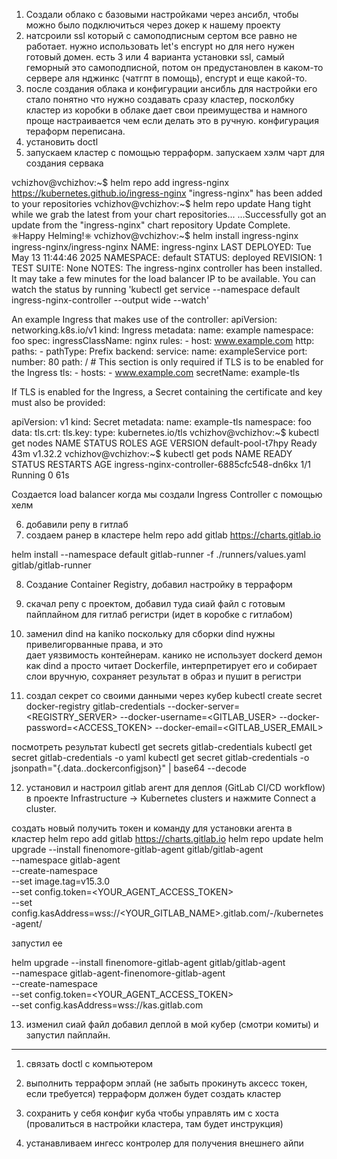1) Создали облако с базовыми настройками через ансибл, чтобы можно было подключиться через докер к нашему проекту
2) натсроили ssl который с самоподписным сертом все равно не работает. нужно использовать let's encrypt но для него нужен готовый домен. есть 3 или 4 варианта установки ssl, самый геморный это самоподписной, потом он предустановлен в каком-то сервере аля нджинкс (чатгпт в помощь), encrypt и еще какой-то. 
3) после создания облака и конфигурации ансибль для настройки его стало понятно что нужно создавать сразу кластер, посколбку кластер из коробки в облаке дает свои преимущества и намного проще настраивается чем если делать это в ручную. конфигурация тераформ переписана.
4) установить doctl
5) запускаем кластер с помощью терраформ. запускаем хэлм чарт для создания сервака

vchizhov@vchizhov:~$ helm repo add ingress-nginx https://kubernetes.github.io/ingress-nginx
"ingress-nginx" has been added to your repositories
vchizhov@vchizhov:~$ helm repo update
Hang tight while we grab the latest from your chart repositories...
...Successfully got an update from the "ingress-nginx" chart repository
Update Complete. ⎈Happy Helming!⎈
vchizhov@vchizhov:~$ helm install ingress-nginx ingress-nginx/ingress-nginx
NAME: ingress-nginx
LAST DEPLOYED: Tue May 13 11:44:46 2025
NAMESPACE: default
STATUS: deployed
REVISION: 1
TEST SUITE: None
NOTES:
The ingress-nginx controller has been installed.
It may take a few minutes for the load balancer IP to be available.
You can watch the status by running 'kubectl get service --namespace default ingress-nginx-controller --output wide --watch'

An example Ingress that makes use of the controller:
  apiVersion: networking.k8s.io/v1
  kind: Ingress
  metadata:
    name: example
    namespace: foo
  spec:
    ingressClassName: nginx
    rules:
      - host: www.example.com
        http:
          paths:
            - pathType: Prefix
              backend:
                service:
                  name: exampleService
                  port:
                    number: 80
              path: /
    # This section is only required if TLS is to be enabled for the Ingress
    tls:
      - hosts:
        - www.example.com
        secretName: example-tls

If TLS is enabled for the Ingress, a Secret containing the certificate and key must also be provided:

  apiVersion: v1
  kind: Secret
  metadata:
    name: example-tls
    namespace: foo
  data:
    tls.crt: <base64 encoded cert>
    tls.key: <base64 encoded key>
  type: kubernetes.io/tls
vchizhov@vchizhov:~$ kubectl get nodes
NAME                 STATUS   ROLES    AGE   VERSION
default-pool-t7hpy   Ready    <none>   43m   v1.32.2
vchizhov@vchizhov:~$ kubectl get pods
NAME                                        READY   STATUS    RESTARTS   AGE
ingress-nginx-controller-6885cfc548-dn6kx   1/1     Running   0          61s

Создается load balancer когда мы создали Ingress Controller с помощью хелм

6) добавили репу в гитлаб
7) создаем ранер в кластере
helm repo add gitlab https://charts.gitlab.io

helm install --namespace default gitlab-runner -f ./runners/values.yaml gitlab/gitlab-runner

8) Создание Container Registry, добавил настройку в терраформ

9) скачал репу с проектом, добавил туда сиай файл с готовым пайплайном для гитлаб регистри (идет в коробке с  гитлабом)

10) заменил dind на kaniko поскольку для сборки dind нужны привелигорванные права, и это  
 дает уязвимость контейнерам. канико не использует dockerd демон как dind а просто читает Dockerfile, интерпретирует его и собирает слои вручную, сохраняет результат в образ и пушит в регистри

11)  создал секрет со своими данными через кубер
kubectl create secret docker-registry gitlab-credentials --docker-server=<REGISTRY_SERVER> --docker-username=<GITLAB_USER> --docker-password=<ACCESS_TOKEN> --docker-email=<GITLAB_USER_EMAIL>

посмотреть результат 
kubectl get secrets gitlab-credentials
kubectl get secret gitlab-credentials -o yaml
kubectl get secret gitlab-credentials -o jsonpath="{.data.\.dockerconfigjson}" | base64 --decode

12) установил и настроил gitlab агент для деплоя (GitLab CI/CD workflow)
в проекте Infrastructure → Kubernetes clusters и нажмите Connect a cluster.

создать новый получить токен и команду для установки агента в кластер
helm repo add gitlab https://charts.gitlab.io
helm repo update
helm upgrade --install finenomore-gitlab-agent gitlab/gitlab-agent \
    --namespace gitlab-agent \
    --create-namespace \
    --set image.tag=v15.3.0 \
    --set config.token=<YOUR_AGENT_ACCESS_TOKEN> \
    --set config.kasAddress=wss://<YOUR_GITLAB_NAME>.gitlab.com/-/kubernetes-agent/

запустил ее

helm upgrade --install finenomore-gitlab-agent gitlab/gitlab-agent \
    --namespace gitlab-agent-finenomore-gitlab-agent \
    --create-namespace \
    --set config.token=<YOUR_AGENT_ACCESS_TOKEN> \
    --set config.kasAddress=wss://kas.gitlab.com


13) изменил сиай файл добавил деплой в мой кубер (смотри комиты) и запустил пайплайн. 


















----------------------------------------------------------------------------------------------------------
1) связать doctl c компьютером 

2) выполнить терраформ эплай (не забыть прокинуть аксесс токен, если требуется)
терраформ должен будет создать кластер

3) сохранить у себя конфиг куба чтобы управлять им с хоста (провалиться в настройки кластера, там будет инструкция)

3) устанавливаем ингесс контролер для получения внешнего айпи

